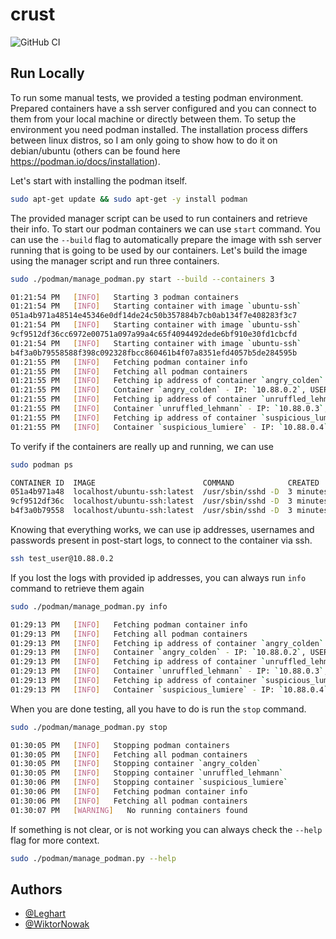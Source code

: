 # crust
![GitHub CI](https://github.com/Leghart/crust/actions/workflows/badges.yml/badge.svg)


## Run Locally

To run some manual tests, we provided a testing podman environment. Prepared containers have a ssh server configured and you can connect to them from your local machine or directly between them. To setup the environment you need podman installed. The installation process differs between linux distros, so I am only going to show how to do it on debian/ubuntu (others can be found here https://podman.io/docs/installation).

Let's start with installing the podman itself.
```bash
sudo apt-get update && sudo apt-get -y install podman
```
The provided manager script can be used to run containers and retrieve their info. To start our podman containers we can use `start` command. You can use the `--build` flag to automatically prepare the image with ssh server running that is going to be used by our containers. Let's build the image using the manager script and run three containers.
```bash
sudo ./podman/manage_podman.py start --build --containers 3

01:21:54 PM   [INFO]   Starting 3 podman containers
01:21:54 PM   [INFO]   Starting container with image `ubuntu-ssh`
051a4b971a48514e45346e0df14de24c50b357884b7cb0ab134f7e408283f3c7
01:21:54 PM   [INFO]   Starting container with image `ubuntu-ssh`
9cf9512df36cc6972e00751a097a99a4c65f4094492dede6bf910e30fd1cbcfd
01:21:54 PM   [INFO]   Starting container with image `ubuntu-ssh`
b4f3a0b79558588f398c092328fbcc860461b4f07a8351efd4057b5de284595b
01:21:55 PM   [INFO]   Fetching podman container info
01:21:55 PM   [INFO]   Fetching all podman containers
01:21:55 PM   [INFO]   Fetching ip address of container `angry_colden`
01:21:55 PM   [INFO]   Container `angry_colden` - IP: `10.88.0.2`, USER: `test_user`, PASSWD: `1234`
01:21:55 PM   [INFO]   Fetching ip address of container `unruffled_lehmann`
01:21:55 PM   [INFO]   Container `unruffled_lehmann` - IP: `10.88.0.3`, USER: `test_user`, PASSWD: `1234`
01:21:55 PM   [INFO]   Fetching ip address of container `suspicious_lumiere`
01:21:55 PM   [INFO]   Container `suspicious_lumiere` - IP: `10.88.0.4`, USER: `test_user`, PASSWD: `1234`
```
To verify if the containers are really up and running, we can use
```bash
sudo podman ps

CONTAINER ID  IMAGE                        COMMAND            CREATED        STATUS            PORTS       NAMES
051a4b971a48  localhost/ubuntu-ssh:latest  /usr/sbin/sshd -D  3 minutes ago  Up 3 minutes ago              angry_colden
9cf9512df36c  localhost/ubuntu-ssh:latest  /usr/sbin/sshd -D  3 minutes ago  Up 3 minutes ago              unruffled_lehmann
b4f3a0b79558  localhost/ubuntu-ssh:latest  /usr/sbin/sshd -D  3 minutes ago  Up 3 minutes ago              suspicious_lumiere
```
Knowing that everything works, we can use ip addresses, usernames and passwords present in post-start logs, to connect to the container via ssh.
```bash
ssh test_user@10.88.0.2
```
If you lost the logs with provided ip addresses, you can always run `info` command to retrieve them again
```bash
sudo ./podman/manage_podman.py info

01:29:13 PM   [INFO]   Fetching podman container info
01:29:13 PM   [INFO]   Fetching all podman containers
01:29:13 PM   [INFO]   Fetching ip address of container `angry_colden`
01:29:13 PM   [INFO]   Container `angry_colden` - IP: `10.88.0.2`, USER: `test_user`, PASSWD: `1234`
01:29:13 PM   [INFO]   Fetching ip address of container `unruffled_lehmann`
01:29:13 PM   [INFO]   Container `unruffled_lehmann` - IP: `10.88.0.3`, USER: `test_user`, PASSWD: `1234`
01:29:13 PM   [INFO]   Fetching ip address of container `suspicious_lumiere`
01:29:13 PM   [INFO]   Container `suspicious_lumiere` - IP: `10.88.0.4`, USER: `test_user`, PASSWD: `1234`
```
When you are done testing, all you have to do is run the `stop` command.
```bash
sudo ./podman/manage_podman.py stop

01:30:05 PM   [INFO]   Stopping podman containers
01:30:05 PM   [INFO]   Fetching all podman containers
01:30:05 PM   [INFO]   Stopping container `angry_colden`
01:30:05 PM   [INFO]   Stopping container `unruffled_lehmann`
01:30:06 PM   [INFO]   Stopping container `suspicious_lumiere`
01:30:06 PM   [INFO]   Fetching podman container info
01:30:06 PM   [INFO]   Fetching all podman containers
01:30:07 PM   [WARNING]   No running containers found
```
If something is not clear, or is not working you can always check the `--help` flag for more context.
```bash
sudo ./podman/manage_podman.py --help
```
## Authors

- [@Leghart](https://github.com/Leghart)
- [@WiktorNowak](https://github.com/WiktorNowak98)
